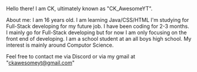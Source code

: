 Hello there! I am CK, ultimately known as "CK_AwesomeYT".

About me:
 I am 16 years old.
 I am learning Java/CSS/HTML
 I'm studying for Full-Stack developing for my future job.
 I have been coding for 2-3 months.
 I mainly go for Full-Stack developing but for now I am only focusing on the front end of developing.
 I am a school student at an all boys high school.
 My interest is mainly around Computor Science.

Feel free to contact me via Discord or via my gmail at "ckawesomeyt@gmail.com"